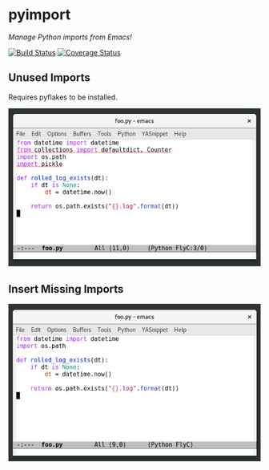 # pyimport

*Manage Python imports from Emacs!*

[![Build Status](https://travis-ci.org/Wilfred/pyimport.svg?branch=master)](https://travis-ci.org/Wilfred/pyimport)
[![Coverage Status](https://coveralls.io/repos/github/Wilfred/pyimport/badge.svg?branch=master)](https://coveralls.io/github/Wilfred/pyimport?branch=master)

## Unused Imports

Requires pyflakes to be installed.

![screenshot](remove_unused.gif)

## Insert Missing Imports

![screenshot](insert_missing.gif)


